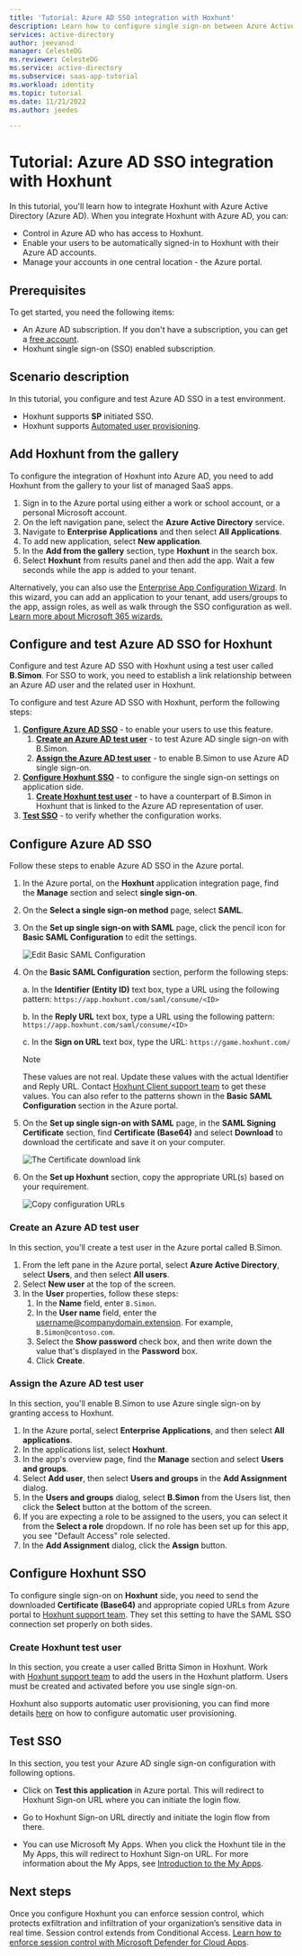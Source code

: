 ```yaml
---
title: 'Tutorial: Azure AD SSO integration with Hoxhunt'
description: Learn how to configure single sign-on between Azure Active Directory and Hoxhunt.
services: active-directory
author: jeevansd
manager: CelesteDG
ms.reviewer: CelesteDG
ms.service: active-directory
ms.subservice: saas-app-tutorial
ms.workload: identity
ms.topic: tutorial
ms.date: 11/21/2022
ms.author: jeedes

---
```


# Tutorial: Azure AD SSO integration with Hoxhunt

In this tutorial, you'll learn how to integrate Hoxhunt with Azure Active Directory (Azure AD). When you integrate Hoxhunt with Azure AD, you can:

* Control in Azure AD who has access to Hoxhunt.
* Enable your users to be automatically signed-in to Hoxhunt with their Azure AD accounts.
* Manage your accounts in one central location - the Azure portal.

## Prerequisites

To get started, you need the following items:

* An Azure AD subscription. If you don't have a subscription, you can get a [free account](https://azure.microsoft.com/free/).
* Hoxhunt single sign-on (SSO) enabled subscription.

## Scenario description

In this tutorial, you configure and test Azure AD SSO in a test environment.

* Hoxhunt supports **SP** initiated SSO.
* Hoxhunt supports [Automated user provisioning](hoxhunt-provisioning-tutorial.md).

## Add Hoxhunt from the gallery

To configure the integration of Hoxhunt into Azure AD, you need to add Hoxhunt from the gallery to your list of managed SaaS apps.

1. Sign in to the Azure portal using either a work or school account, or a personal Microsoft account.
1. On the left navigation pane, select the **Azure Active Directory** service.
1. Navigate to **Enterprise Applications** and then select **All Applications**.
1. To add new application, select **New application**.
1. In the **Add from the gallery** section, type **Hoxhunt** in the search box.
1. Select **Hoxhunt** from results panel and then add the app. Wait a few seconds while the app is added to your tenant.

 Alternatively, you can also use the [Enterprise App Configuration Wizard](https://portal.office.com/AdminPortal/home?Q=Docs#/azureadappintegration). In this wizard, you can add an application to your tenant, add users/groups to the app, assign roles, as well as walk through the SSO configuration as well. [Learn more about Microsoft 365 wizards.](/microsoft-365/admin/misc/azure-ad-setup-guides)

## Configure and test Azure AD SSO for Hoxhunt

Configure and test Azure AD SSO with Hoxhunt using a test user called **B.Simon**. For SSO to work, you need to establish a link relationship between an Azure AD user and the related user in Hoxhunt.

To configure and test Azure AD SSO with Hoxhunt, perform the following steps:

1. **[Configure Azure AD SSO](#configure-azure-ad-sso)** - to enable your users to use this feature.
    1. **[Create an Azure AD test user](#create-an-azure-ad-test-user)** - to test Azure AD single sign-on with B.Simon.
    1. **[Assign the Azure AD test user](#assign-the-azure-ad-test-user)** - to enable B.Simon to use Azure AD single sign-on.
1. **[Configure Hoxhunt SSO](#configure-hoxhunt-sso)** - to configure the single sign-on settings on application side.
    1. **[Create Hoxhunt test user](#create-hoxhunt-test-user)** - to have a counterpart of B.Simon in Hoxhunt that is linked to the Azure AD representation of user.
1. **[Test SSO](#test-sso)** - to verify whether the configuration works.

## Configure Azure AD SSO

Follow these steps to enable Azure AD SSO in the Azure portal.

1. In the Azure portal, on the **Hoxhunt** application integration page, find the **Manage** section and select **single sign-on**.
1. On the **Select a single sign-on method** page, select **SAML**.
1. On the **Set up single sign-on with SAML** page, click the pencil icon for **Basic SAML Configuration** to edit the settings.

   ![Edit Basic SAML Configuration](common/edit-urls.png)

1. On the **Basic SAML Configuration** section, perform the following steps:

    a. In the **Identifier (Entity ID)** text box, type a URL using the following pattern:
    `https://app.hoxhunt.com/saml/consume/<ID>`

    b. In the **Reply URL** text box, type a URL using the following pattern:
    `https://app.hoxhunt.com/saml/consume/<ID>`

	c. In the **Sign on URL** text box, type the URL:
    `https://game.hoxhunt.com/`

	> [!NOTE]
	> These values are not real. Update these values with the actual Identifier and Reply URL. Contact [Hoxhunt Client support team](mailto:support@hoxhunt.com) to get these values. You can also refer to the patterns shown in the **Basic SAML Configuration** section in the Azure portal.

1. On the **Set up single sign-on with SAML** page, in the **SAML Signing Certificate** section,  find **Certificate (Base64)** and select **Download** to download the certificate and save it on your computer.

	![The Certificate download link](common/certificatebase64.png)

1. On the **Set up Hoxhunt** section, copy the appropriate URL(s) based on your requirement.

	![Copy configuration URLs](common/copy-configuration-urls.png)

### Create an Azure AD test user

In this section, you'll create a test user in the Azure portal called B.Simon.

1. From the left pane in the Azure portal, select **Azure Active Directory**, select **Users**, and then select **All users**.
1. Select **New user** at the top of the screen.
1. In the **User** properties, follow these steps:
   1. In the **Name** field, enter `B.Simon`.  
   1. In the **User name** field, enter the username@companydomain.extension. For example, `B.Simon@contoso.com`.
   1. Select the **Show password** check box, and then write down the value that's displayed in the **Password** box.
   1. Click **Create**.

### Assign the Azure AD test user

In this section, you'll enable B.Simon to use Azure single sign-on by granting access to Hoxhunt.

1. In the Azure portal, select **Enterprise Applications**, and then select **All applications**.
1. In the applications list, select **Hoxhunt**.
1. In the app's overview page, find the **Manage** section and select **Users and groups**.
1. Select **Add user**, then select **Users and groups** in the **Add Assignment** dialog.
1. In the **Users and groups** dialog, select **B.Simon** from the Users list, then click the **Select** button at the bottom of the screen.
1. If you are expecting a role to be assigned to the users, you can select it from the **Select a role** dropdown. If no role has been set up for this app, you see "Default Access" role selected.
1. In the **Add Assignment** dialog, click the **Assign** button.

## Configure Hoxhunt SSO

To configure single sign-on on **Hoxhunt** side, you need to send the downloaded **Certificate (Base64)** and appropriate copied URLs from Azure portal to [Hoxhunt support team](mailto:support@hoxhunt.com). They set this setting to have the SAML SSO connection set properly on both sides.

### Create Hoxhunt test user

In this section, you create a user called Britta Simon in Hoxhunt. Work with [Hoxhunt support team](mailto:support@hoxhunt.com) to add the users in the Hoxhunt platform. Users must be created and activated before you use single sign-on.

Hoxhunt also supports automatic user provisioning, you can find more details [here](./hoxhunt-provisioning-tutorial.md) on how to configure automatic user provisioning.

## Test SSO 

In this section, you test your Azure AD single sign-on configuration with following options. 

* Click on **Test this application** in Azure portal. This will redirect to Hoxhunt Sign-on URL where you can initiate the login flow. 

* Go to Hoxhunt Sign-on URL directly and initiate the login flow from there.

* You can use Microsoft My Apps. When you click the Hoxhunt tile in the My Apps, this will redirect to Hoxhunt Sign-on URL. For more information about the My Apps, see [Introduction to the My Apps](../user-help/my-apps-portal-end-user-access.md).

## Next steps

Once you configure Hoxhunt you can enforce session control, which protects exfiltration and infiltration of your organization’s sensitive data in real time. Session control extends from Conditional Access. [Learn how to enforce session control with Microsoft Defender for Cloud Apps](/cloud-app-security/proxy-deployment-any-app).